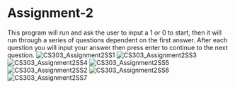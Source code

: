 # Assignment-2

This program will run and ask the user to input a 1 or 0 to start, then it will run through a series of questions dependent on the first answer. 
After each question you will input your answer then press enter to continue to the next question.
![CS303_Assignment2SS1](https://user-images.githubusercontent.com/114009922/196588754-523fa849-9af0-46bf-91f5-9974dff6f6e8.png)
![CS303_Assignment2SS3](https://user-images.githubusercontent.com/114009922/196588767-80767849-4f87-4369-96ad-0a520ac554ec.png)
![CS303_Assignment2SS4](https://user-images.githubusercontent.com/114009922/196588769-716eeb2d-c328-4a70-917a-331d087b9902.png)
![CS303_Assignment2SS5](https://user-images.githubusercontent.com/114009922/196588771-d725d14f-80fa-4524-8fcf-2c08e53d69bd.png)
![CS303_Assignment2SS2](https://user-images.githubusercontent.com/114009922/196588772-351aac8c-08b4-4780-93f7-8eac0852a7c6.png)
![CS303_Assignment2SS6](https://user-images.githubusercontent.com/114009922/196592577-ff53208c-6a05-4a2a-9201-97a0927256b3.png)
![CS303_Assignment2SS7](https://user-images.githubusercontent.com/114009922/196592585-4a930b5e-8016-409b-9eb5-549aedf8c6c1.png)
